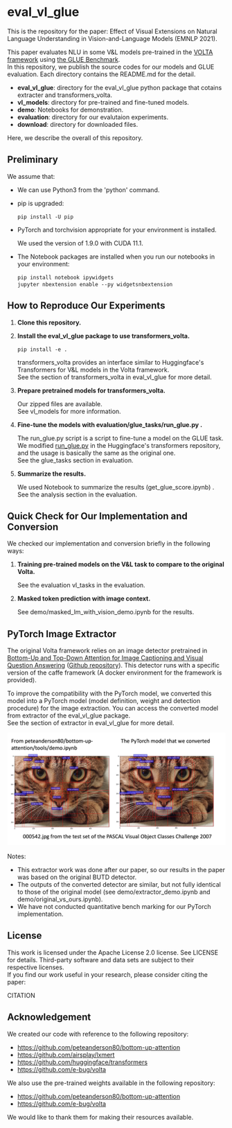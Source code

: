 # eval_vl_glue

This is the repository for the paper: Effect of Visual Extensions on Natural Language Understanding in Vision-and-Language Models (EMNLP 2021).

This paper evaluates NLU in some V&L models pre-trained in the [VOLTA framework](https://github.com/e-bug/volta) using [the GLUE Benchmark](https://gluebenchmark.com/).  
In this repository, we publish the source codes for our models and GLUE evaluation.
Each directory contains the README.md for the detail.

- **eval\_vl\_glue**: directory for the eval_vl_glue python package that cotains extracter and transformers_volta.
- **vl_models**: directory for pre-trained and fine-tuned models.
- **demo**: Notebooks for demonstration.
- **evaluation**: directory for our evalutaion experiments.
- **download**: directory for downloaded files.

Here, we describe the overall of this repository.

## Preliminary

We assume that:
- We can use Python3 from the 'python' command.
- pip is upgraded:
    
    ```
    pip install -U pip
    ```

- PyTorch and torchvision appropriate for your environment is installed.

    We used the version of 1.9.0 with CUDA 11.1.

- The Notebook packages are installed when you run our notebooks in your environment:

    ```
    pip install notebook ipywidgets
    jupyter nbextension enable --py widgetsnbextension
    ```

## How to Reproduce Our Experiments

1. **Clone this repository.**

2. **Install the eval_vl_glue package to use transformers_volta.**

    ```
    pip install -e .
    ```
    
    transformers_volta provides an interface similar to Huggingface's Transformers for V\&L models in the Volta framework.  
    See the section of transformers_volta in eval_vl_glue for more detail.

3. **Prepare pretrained models for transformers_volta.**
    
    Our zipped files are available.  
    See vl_models for more information.
    
4. **Fine-tune the models with evaluation/glue_tasks/run_glue.py .**

    The run_glue.py script is a script to fine-tune a model on the GLUE task.
    We modified [run_glue.py](https://github.com/huggingface/transformers/blob/v4.4.0/examples/text-classification/run_glue.py) in the Huggingface's transformers repository, and the usage is basically the same as the original one.  
    See the glue_tasks section in evaluation.

5. **Summarize the results.**

    We used Notebook to summarize the results (get_glue_score.ipynb) .  
    See the analysis section in the evaluation.

## Quick Check for Our Implementation and Conversion

We checked our implementation and conversion briefly in the following ways:

1. **Training pre-trained models on the V\&L task to compare to the original Volta.**

    See the evaluation vl_tasks in the evaluation.

2. **Masked token prediction with image context.**

    See demo/masked_lm_with_vision_demo.ipynb for the results.

## PyTorch Image Extractor

The original Volta framework relies on an image detector pretrained in [Bottom-Up and Top-Down Attention for Image Captioning and Visual Question Answering](https://arxiv.org/abs/1707.07998) ([Github repository](https://github.com/peteanderson80/bottom-up-attention)).
This detector runs with a specific version of the caffe framework (A docker environment for the framework is provided).  

To improve the compatibility with the PyTorch model, we converted this model into a PyTorch model (model definition, weight and detection procedure) for the image extraction.
You can access the converted model from extractor of the eval_vl_glue package.  
See the section of extractor in eval_vl_glue for more detail.

![Comparision of detected regions](/download/comparison.jpg)

Notes:
- This extractor work was done after our paper, so our results in the paper was based on the original BUTD detector. 
- The outputs of the converted detector are similar, but not fully identical to those of the original model (see demo/extractor_demo.ipynb and demo/original_vs_ours.ipynb).
- We have not conducted quantitative bench marking for our PyTorch implementation.

## License

This work is licensed under the Apache License 2.0 license. 
See LICENSE for details. 
Third-party software and data sets are subject to their respective licenses.  
If you find our work useful in your research, please consider citing the paper:

CITATION

## Acknowledgement

We created our code with reference to the following repository:
- https://github.com/peteanderson80/bottom-up-attention
- https://github.com/airsplay/lxmert
- https://github.com/huggingface/transformers
- https://github.com/e-bug/volta

We also use the pre-trained weights available in the following repository:
- https://github.com/peteanderson80/bottom-up-attention
- https://github.com/e-bug/volta

We would like to thank them for making their resources available.

